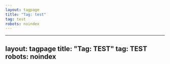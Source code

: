 ```yaml
---
layout: tagpage
title: "Tag: test"
tag: test
robots: noindex
---
```

---
layout: tagpage
title: "Tag: TEST"
tag: TEST
robots: noindex
---

